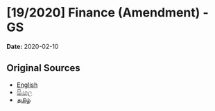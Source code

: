 # [19/2020] Finance (Amendment)  -  GS

**Date:** 2020-02-10

## Original Sources

- [English](https://documents.gov.lk/view/bills/2020/2/19-2020_E.pdf)
- [සිංහල](https://documents.gov.lk/view/bills/2020/2/19-2020_S.pdf)
- [தமிழ்](https://documents.gov.lk/view/bills/2020/2/19-2020_T.pdf)
